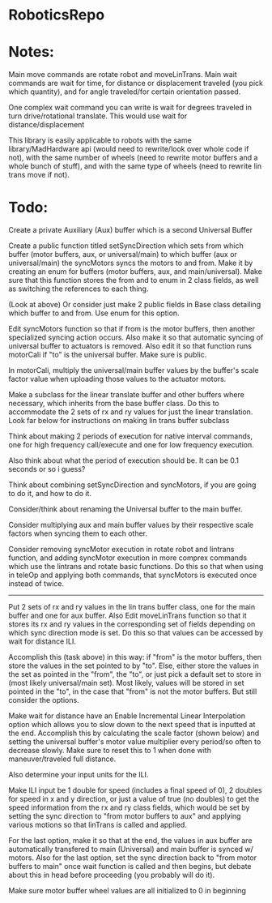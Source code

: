 # RoboticsRepo
# Notes:
Main move commands are rotate robot and moveLinTrans. Main wait commands are wait for time, for distance or displacement traveled (you pick which quantity), and for angle traveled/for certain orientation passed.

One complex wait command you can write is wait for degrees traveled in turn drive/rotational translate. This would use wait for distance/displacement

This library is easily applicable to robots with the same library/MadHardware api (would need to rewrite/look over whole code if not), with the same number of wheels (need to rewrite motor buffers and a whole bunch of stuff), and with the same type of wheels (need to rewrite lin trans move if not).

# Todo:
Create a private Auxiliary (Aux) buffer which is a second Universal Buffer

Create a public function titled setSyncDirection which sets from which buffer (motor buffers, aux, or universal/main) to which buffer (aux or universal/main) the syncMotors syncs the motors to and from. Make it by creating an enum for buffers (motor buffers, aux, and main/universal). Make sure that this function stores the from and to enum in 2 class fields, as well as switching the references to each thing.

(Look at above) Or consider just make 2 public fields in Base class detailing which buffer to and from. Use enum for this option.

Edit syncMotors function so that if from is the motor buffers, then another specialized syncing action occurs. Also make it so that automatic syncing of universal buffer to actuators is removed. Also edit it so that function runs motorCali if "to" is the universal buffer. Make sure is public.

In motorCali, multiply the universal/main buffer values by the buffer's scale factor value when uploading those values to the actuator motors.

Make a subclass for the linear translate buffer and other buffers where necessary, which inherits from the base buffer class. Do this to accommodate the 2 sets of rx and ry values for just the linear translation. Look far below for instructions on making lin trans buffer subclass

Think about making 2 periods of execution for native interval commands, one for high frequency call/execute and one for low frequency execution.

Also think about what the period of execution should be. It can be 0.1 seconds or so i guess?

Think about combining setSyncDirection and syncMotors, if you are going to do it, and how to do it.

Consider/think about renaming the Universal buffer to the main buffer.

Consider multiplying aux and main buffer values by their respective scale factors when syncing them to each other.

Consider removing syncMotor execution in rotate robot and lintrans function, and adding syncMotor execution in more comprex commands which use the lintrans and rotate basic functions. Do this so that when using in teleOp and applying both commands, that syncMotors is executed once instead of twice.

---

Put 2 sets of rx and ry values in the lin trans buffer class, one for the main buffer and one for aux buffer. Also Edit moveLinTrans function so that it stores its rx and ry values in the corresponding set of fields depending on which sync direction mode is set. Do this so that values can be accessed by wait for distance ILI.

Accomplish this (task above) in this way: if "from" is the motor buffers, then store the values in the set pointed to by "to". Else, either store the values in the set as pointed in the "from", the "to", or just pick a default set to store in (most likely universal/main set). Most likely, values will be stored in set pointed in the "to", in the case that "from" is not the motor buffers. But still consider the options.

Make wait for distance have an Enable Incremental Linear Interpolation option which allows you to slow down to the next speed that is inputted at the end. Accomplish this by calculating the scale factor (shown below) and setting the universal buffer's motor value multiplier every period/so often to decrease slowly. Make sure to reset this to 1 when done with maneuver/traveled full distance.

Also determine your input units for the ILI.

Make ILI input be 1 double for speed (includes a final speed of 0), 2 doubles for speed in x and y direction, or just a value of true (no doubles) to get the speed information from the rx and ry class fields, which would be set by setting the sync direction to "from motor buffers to aux" and applying various motions so that linTrans is called and applied.

For the last option, make it so that at the end, the values in aux buffer are automatically transfered to main (Universal) and main buffer is synced w/ motors. Also for the last option, set the sync direction back to "from motor buffers to main" once wait function is called and then begins, but debate about this in head before proceeding (you probably will do it).

Make sure motor buffer wheel values are all initialized to 0 in beginning
